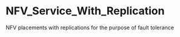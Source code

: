 # NFV_Service_With_Replication
NFV placements with replications for the purpose of fault tolerance 
